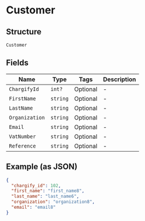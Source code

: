 
# Customer

## Structure

`Customer`

## Fields

| Name | Type | Tags | Description |
|  --- | --- | --- | --- |
| `ChargifyId` | `int?` | Optional | - |
| `FirstName` | `string` | Optional | - |
| `LastName` | `string` | Optional | - |
| `Organization` | `string` | Optional | - |
| `Email` | `string` | Optional | - |
| `VatNumber` | `string` | Optional | - |
| `Reference` | `string` | Optional | - |

## Example (as JSON)

```json
{
  "chargify_id": 102,
  "first_name": "first_name8",
  "last_name": "last_name6",
  "organization": "organization8",
  "email": "email8"
}
```


